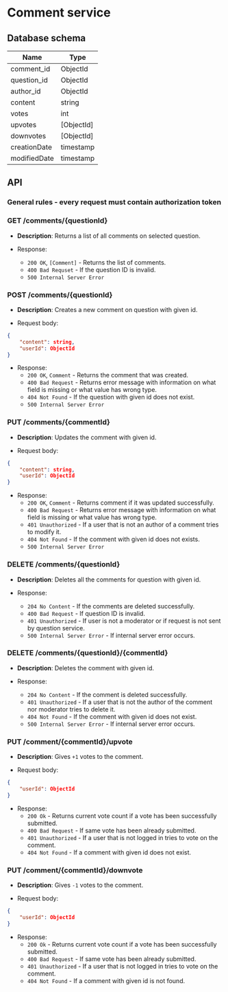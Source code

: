 # Comment service

## Database schema

| Name | Type |
|------|------|
| comment_id | ObjectId |
| question_id | ObjectId |
| author_id | ObjectId |
| content | string |
| votes | int |
| upvotes | [ObjectId] |
| downvotes | [ObjectId] |
| creationDate | timestamp |
| modifiedDate | timestamp |

## API

### General rules - every request must contain authorization token 

### GET /comments/{questionId}

* **Description**: Returns a list of all comments on selected question.

* Response:
	* `200 OK`, `[Comment]` - Returns the list of comments.
    * `400 Bad Requset`       - If the question ID is invalid.
    * `500 Internal Server Error`

### POST /comments/{questionId}

* **Description**: Creates a new comment on question with given id.

* Request body:

```json
{
    "content": string,  
    "userId": ObjectId
}
```

* Response:
	* `200 OK`, `Comment`  - Returns the comment that was created.
	* `400 Bad Request`    - Returns error message with information on what field is missing or what value has wrong type.
	* `404 Not Found`      - If the question with given id does not exist.
    * `500 Internal Server Error`

### PUT /comments/{commentId}

* **Description**: Updates the comment with given id.

* Request body:

```json
{
    "content": string,
    "userId": ObjectId
}
```

* Response:
	* `200 OK`, `Comment` - Returns comment if it was updated successfully.
	* `400 Bad Request`   - Returns error message with information on what field is missing or what value has wrong type.
    * `401 Unauthorized`  - If a user that is not an author of a comment tries to modify it.
    * `404 Not Found`     - If the comment with given id does not exists.
    * `500 Internal Server Error`

### DELETE /comments/{questionId}

* **Description**: Deletes all the comments for question with given id.

* Response:
    * `204 No Content`    - If the comments are deleted successfully.
    * `400 Bad Request`   - If question ID is invalid.
    * `401 Unauthorized`  - If user is not a moderator or if request is not sent by question service.
    * `500 Internal Server Error` - If internal server error occurs.

### DELETE /comments/{questionId}/{commentId}

* **Description**: Deletes the comment with given id.

* Response:
    * `204 No Content`    - If the comment is deleted successfully.
    * `401 Unauthorized`  - If a user that is not the author of the comment nor moderator tries to delete it.
    * `404 Not Found`     - If the comment with given id does not exist.
    * `500 Internal Server Error` - If internal server error occurs.

### PUT /comment/{commentId}/upvote

* **Description**: Gives `+1` votes to the comment.

* Request body:

```json
{
    "userId": ObjectId
}
```

* Response:
    * `200 Ok`            - Returns current vote count if a vote has been successfully submitted.
    * `400 Bad Request`   - If same vote has been already submitted.
    * `401 Unauthorized`  - If a user that is not logged in tries to vote on the comment.
    * `404 Not Found`     - If a comment with given id does not exist.

### PUT /comment/{commentId}/downvote

* **Description**: Gives `-1` votes to the comment.

* Request body:

```json
{
    "userId": ObjectId
}
```

* Response:
    * `200 Ok`            - Returns current vote count if a vote has been successfully submitted.
    * `400 Bad Request`   - If same vote has been already submitted.
    * `401 Unauthorized`  - If a user that is not logged in tries to vote on the comment.
    * `404 Not Found`     - If a comment with given id is not found.
